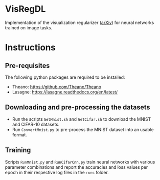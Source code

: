 # VisRegDL
Implementation of the visualization regularizer ([arXiv](https://arxiv.org/abs/1604.02646)) for neural networks trained on image tasks.

Instructions
============

Pre-requisites
--------------
The following python packages are required to be installed:
* Theano: https://github.com/Theano/Theano
* Lasagne: https://lasagne.readthedocs.org/en/latest/

Downloading and pre-processing the datasets
-------------------------------------------
* Run the scripts ```GetMnist.sh``` and ```GetCifar.sh``` to download the MNIST and CIFAR-10 datasets.
* Run ```ConvertMnist.py``` to pre-process the MNIST dataset into an usable format.

Training
--------
Scripts ```RunMnist.py``` and ```RunCifarCnn.py``` train neural networks with various parameter combinations and report the accuracies and loss values per epoch in their respective log files in the ```runs``` folder.
